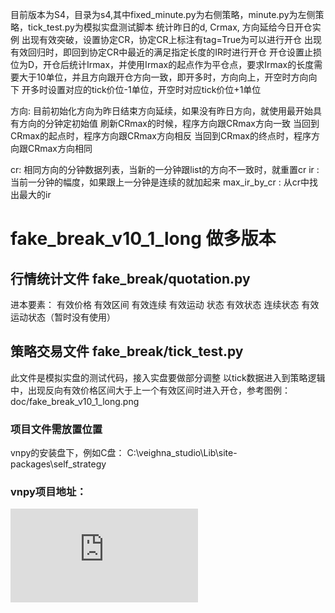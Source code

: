 目前版本为S4，目录为s4,其中fixed_minute.py为右侧策略，minute.py为左侧策略，tick_test.py为模拟实盘测试脚本
统计昨日的d, Crmax, 方向延给今日开仓实例
出现有效突破，设置协定CR，协定CR上标注有tag=True为可以进行开仓
出现有效回归时，即回到协定CR中最近的满足指定长度的IR时进行开仓
开仓设置止损位为D，开仓后统计Irmax，并使用Irmax的起点作为平仓点，要求Irmax的长度需要大于10单位，并且方向跟开仓方向一致，即开多时，方向向上，开空时方向向下
开多时设置对应的tick价位-1单位，开空时对应tick价位+1单位

方向:
目前初始化方向为昨日结束方向延续，如果没有昨日方向，就使用最开始具有方向的分钟定初始值
刷新CRmax的时候，程序方向跟CRmax方向一致
当回到CRmax的起点时，程序方向跟CRmax方向相反
当回到CRmax的终点时，程序方向跟CRmax方向相同

cr:
相同方向的分钟数据列表，当新的一分钟跟list的方向不一致时，就重置cr
ir : 当前一分钟的幅度，如果跟上一分钟是连续的就加起来
max_ir_by_cr : 从cr中找出最大的ir

# fake_break_v10_1_long 做多版本
## 行情统计文件 fake_break/quotation.py
进本要素：
有效价格
有效区间
有效连续 
有效运动
状态
有效状态
连续状态
有效运动状态（暂时没有使用）

## 策略交易文件 fake_break/tick_test.py
此文件是模拟实盘的测试代码，接入实盘要做部分调整
以tick数据进入到策略逻辑中，出现反向有效价格区间大于上一个有效区间时进入开仓，参考图例：doc/fake_break_v10_1_long.png


### 项目文件需放置位置
vnpy的安装盘下，例如C盘：
C:\veighna_studio\Lib\site-packages\self_strategy

### vnpy项目地址：
![文档](https://www.vnpy.com/docs/cn/index.html)